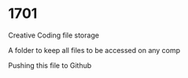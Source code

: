 # 1701
Creative Coding file storage

A folder to keep all files to be accessed on any comp

Pushing this file to Github